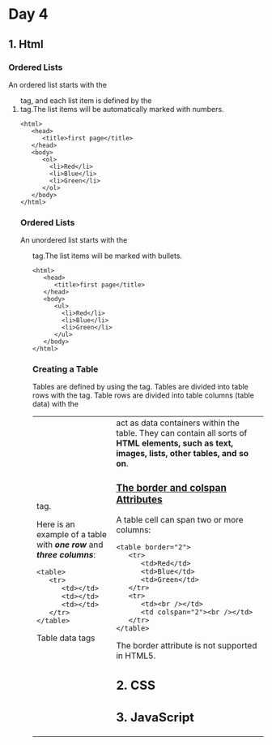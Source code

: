 # Day 4
## 1. Html
### Ordered Lists
An ordered list starts with the <ol> tag, and each list item is defined by the <li> tag.The list items will be automatically marked with numbers.
```
<html>
   <head>
      <title>first page</title>
   </head>
   <body>
      <ol>
        <li>Red</li>
        <li>Blue</li>
        <li>Green</li>
      </ol>  
   </body>
</html>
```

### Ordered Lists
An unordered list starts with the <ul> tag.The list items will be marked with bullets.
```
<html>
   <head>
      <title>first page</title>
   </head>        
   <body>
      <ul>
        <li>Red</li>
        <li>Blue</li>
        <li>Green</li>
      </ul>  
   </body>
</html>
```

### Creating a Table
Tables are defined by using the <table> tag.
Tables are divided into table rows with the <tr> tag.
Table rows are divided into table columns (table data) with the <td> tag.

Here is an example of a table with ***one row*** and ***three columns***:
```
<table>
   <tr>
      <td></td>
      <td></td>
      <td></td>
   </tr>
</table>
```
Table data tags <td> act as data containers within the table.
They can contain all sorts of **HTML elements, such as text, images, lists, other tables, and so on**.

### [The border and colspan Attributes](https://www.sololearn.com/Play/HTML)
A table cell can span two or more columns:
```
<table border="2">
   <tr>
      <td>Red</td>
      <td>Blue</td>
      <td>Green</td>
   </tr>
   <tr>
      <td><br /></td>
      <td colspan="2"><br /></td>
   </tr>
</table>
```
The border attribute is not supported in HTML5.




## 2. CSS
## 3. JavaScript